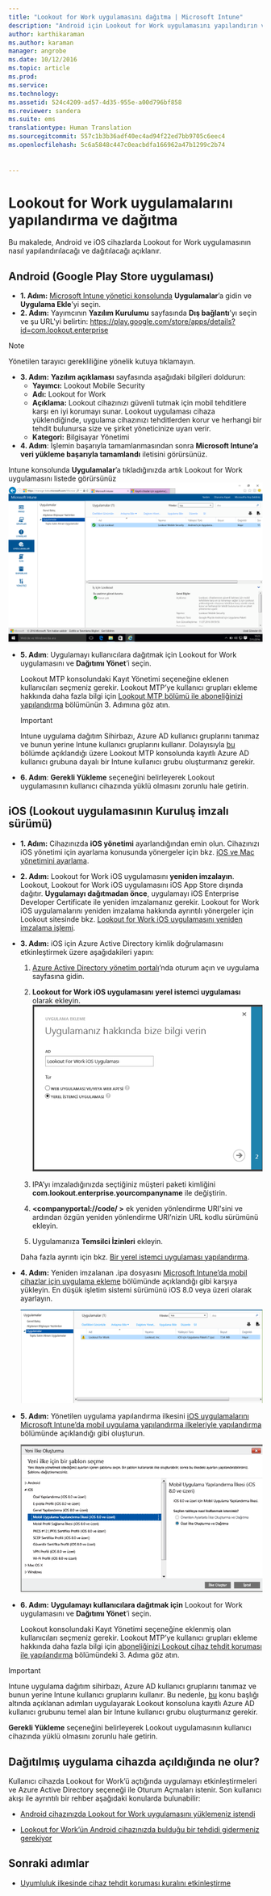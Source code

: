 ```yaml
---
title: "Lookout for Work uygulamasını dağıtma | Microsoft Intune"
description: "Android için Lookout for Work uygulamasını yapılandırın ve dağıtın."
author: karthikaraman
ms.author: karaman
manager: angrobe
ms.date: 10/12/2016
ms.topic: article
ms.prod: 
ms.service: 
ms.technology: 
ms.assetid: 524c4209-ad57-4d35-955e-a00d796bf858
ms.reviewer: sandera
ms.suite: ems
translationtype: Human Translation
ms.sourcegitcommit: 557c1b3b36adf40ec4ad94f22ed7bb9705c6eec4
ms.openlocfilehash: 5c6a5848c447c0eacbdfa166962a47b1299c2b74


---
```


# Lookout for Work uygulamalarını yapılandırma ve dağıtma
Bu makalede, Android ve iOS cihazlarda Lookout for Work uygulamasının nasıl yapılandırılacağı ve dağıtılacağı açıklanır.

## Android (Google Play Store uygulaması)

* **1. Adım:**   [Microsoft Intune yönetici konsolunda](https://manage.microsoft.com) **Uygulamalar**’a gidin ve **Uygulama Ekle**’yi seçin.   
* **2. Adım:**   Yayımcının **Yazılım Kurulumu** sayfasında **Dış bağlantı**’yı seçin ve şu URL'yi belirtin: https://play.google.com/store/apps/details?id=com.lookout.enterprise
>[!NOTE]
>Yönetilen tarayıcı gerekliliğine yönelik kutuya tıklamayın.

* **3. Adım:**   **Yazılım açıklaması** sayfasında aşağıdaki bilgileri doldurun:
  * **Yayımcı:** Lookout Mobile Security
  * **Adı:**   Lookout for Work
  * **Açıklama:**  Lookout cihazınızı güvenli tutmak için mobil tehditlere karşı en iyi korumayı sunar. Lookout uygulaması cihaza yüklendiğinde, uygulama cihazınızı tehditlerden korur ve herhangi bir tehdit bulunursa size ve şirket yöneticinize uyarı verir.
  * **Kategori:** Bilgisayar Yönetimi
* **4. Adım**: İşlemin başarıyla tamamlanmasından sonra **Microsoft Intune’a veri yükleme başarıyla tamamlandı** iletisini görürsünüz.

Intune konsolunda **Uygulamalar**’a tıkladığınızda artık Lookout for Work uygulamasını listede görürsünüz ![Lookout for work uygulamalarını listede gösteren Intune yönetici konsolu uygulamaları sayfasının ekran görüntüsü](../media/mtp/lookout-app-listed-intune-console.png)

* **5. Adım**: Uygulamayı kullanıcılara dağıtmak için Lookout for Work uygulamasını ve **Dağıtımı Yönet**’i seçin.

  Lookout MTP konsolundaki Kayıt Yönetimi seçeneğine eklenen kullanıcıları seçmeniz gerekir.  Lookout MTP’ye kullanıcı grupları ekleme hakkında daha fazla bilgi için [Lookout MTP bölümü ile aboneliğinizi yapılandırma](set-up-your-subscription-with-lookout-mtp#configure-your-subscription-with-lookout-mtp) bölümünün 3. Adımına göz atın.
  >[!IMPORTANT]
  > Intune uygulama dağıtım Sihirbazı, Azure AD kullanıcı gruplarını tanımaz ve bunun yerine Intune kullanıcı gruplarını kullanır. Dolayısıyla [bu](plan-your-user-and-device-groups.md) bölümde açıklandığı üzere Lookout MTP konsolunda kayıtlı Azure AD kullanıcı grubuna dayalı bir Intune kullanıcı grubu oluşturmanız gerekir.

* **6. Adım**: **Gerekli Yükleme** seçeneğini belirleyerek Lookout uygulamasının kullanıcı cihazında yüklü olmasını zorunlu hale getirin.


## iOS (Lookout uygulamasının Kuruluş imzalı sürümü)

* **1. Adım:** Cihazınızda **iOS yönetimi** ayarlandığından emin olun. Cihazınızı iOS yönetimi için ayarlama konusunda yönergeler için bkz. [iOS ve Mac yönetimini ayarlama](set-up-ios-and-mac-management-with-microsoft-intune.md).

* **2. Adım:** Lookout for Work iOS uygulamasını **yeniden imzalayın**. Lookout, Lookout for Work iOS uygulamasını iOS App Store dışında dağıtır. **Uygulamayı dağıtmadan önce**, uygulamayı iOS Enterprise Developer Certificate ile yeniden imzalamanız gerekir. Lookout for Work iOS uygulamalarını yeniden imzalama hakkında ayrıntılı yönergeler için Lookout sitesinde bkz. [Lookout for Work iOS uygulamasını yeniden imzalama işlemi](https://personal.support.lookout.com/hc/en-us/articles/114094038714).


* **3. Adım:** iOS için Azure Active Directory kimlik doğrulamasını etkinleştirmek üzere aşağıdakileri yapın:
  1.  [Azure Active Directory yönetim portalı](https://manage.windowsazure.com)’nda oturum açın ve uygulama sayfasına gidin.
  2.  **Lookout for Work iOS uygulamasını** **yerel istemci uygulaması** olarak ekleyin.
  ![yerel uygulama seçeneğini gösteren uygulama ekle iletişim kutusunun ekran görüntüsü](../media/mtp/aad-add-app.png)

  3. IPA’yı imzaladığınızda seçtiğiniz müşteri paketi kimliğini **com.lookout.enterprise.yourcompanyname** ile değiştirin.
  4.  **&lt;companyportal://code/ >** ek yeniden yönlendirme URI'sini ve ardından özgün yeniden yönlendirme URI’nizin URL kodlu sürümünü ekleyin.
  5.  Uygulamanıza **Temsilci İzinleri** ekleyin.

  Daha fazla ayrıntı için bkz. [Bir yerel istemci uygulaması yapılandırma](https://azure.microsoft.com/en-us/documentation/articles/app-service-mobile-how-to-configure-active-directory-authentication/#optional-configure-a-native-client-application).


* **4. Adım:** Yeniden imzalanan .ipa dosyasını [Microsoft Intune’da mobil cihazlar için uygulama ekleme](https://docs.microsoft.com/en-us/intune/deploy-use/add-apps-for-mobile-devices-in-microsoft-intune) bölümünde açıklandığı gibi karşıya yükleyin. En düşük işletim sistemi sürümünü iOS 8.0 veya üzeri olarak ayarlayın.

  ![Intune yönetici konsolundaki uygulamalar sayfasında Lookout for Work’ün uygulama listesinde gösterildiği ekran görüntüsü](../media/mtp/ios-app-uploaded-intune.png)

* **5. Adım:** Yönetilen uygulama yapılandırma ilkesini [iOS uygulamalarını Microsoft Intune’da mobil uygulama yapılandırma ilkeleriyle yapılandırma](https://docs.microsoft.com/en-us/intune/deploy-use/configure-ios-apps-with-mobile-app-configuration-policies-in-microsoft-intune) bölümünde açıklandığı gibi oluşturun.

  ![iOS 8.0 veya üzeri yapılandırma ilkesi vurgulanmış olarak yeni ilke oluştur sihirbazının ekran görüntüsü](../media/mtp/ios-app-config.png)

* **6. Adım:** **Uygulamayı kullanıcılara dağıtmak için** Lookout for Work uygulamasını ve **Dağıtımı Yönet**’i seçin.

  Lookout konsolundaki Kayıt Yönetimi seçeneğine eklenmiş olan kullanıcıları seçmeniz gerekir.  Lookout MTP’ye kullanıcı grupları ekleme hakkında daha fazla bilgi için [aboneliğinizi Lookout cihaz tehdit koruması ile yapılandırma](set-up-your-subscription-with-lookout-mtp#configure-your-subscription-with-lookout-mtp) bölümündeki 3. Adıma göz atın.
>[!IMPORTANT]
> Intune uygulama dağıtım sihirbazı, Azure AD kullanıcı gruplarını tanımaz ve bunun yerine Intune kullanıcı gruplarını kullanır. Bu nedenle, [bu](plan-your-user-and-device-groups.md) konu başlığı altında açıklanan adımları uygulayarak Lookout konsoluna kayıtlı Azure AD kullanıcı grubunu temel alan bir Intune kullanıcı grubu oluşturmanız gerekir.

**Gerekli Yükleme** seçeneğini belirleyerek Lookout uygulamasının kullanıcı cihazında yüklü olmasını zorunlu hale getirin.

## Dağıtılmış uygulama cihazda açıldığında ne olur?




Kullanıcı cihazda Lookout for Work’ü açtığında uygulamayı etkinleştirmeleri ve Azure Active Directory seçeneği ile Oturum Açmaları istenir. Son kullanıcı akışı ile ayrıntılı bir rehber aşağıdaki konularda bulunabilir:

* [Android cihazınızda Lookout for Work uygulamasını yüklemeniz istendi](http://docs.microsoft.com/intune/enduser/you-are-prompted-to-install-lookout-for-work-android)

* [Lookout for Work’ün Android cihazınızda bulduğu bir tehdidi gidermeniz gerekiyor](http://docs.microsoft.com/intune/enduser/you-need-to-resolve-a-threat-found-by-lookout-for-work-android)

## Sonraki adımlar
* [Uyumluluk ilkesinde cihaz tehdit koruması kuralını etkinleştirme](enable-device-threat-protection-rule-in-compliance-policy.md)



<!--HONumber=Oct16_HO4-->


